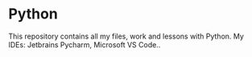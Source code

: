 # Python

This repository contains all my files, work and lessons with Python.
My IDEs: Jetbrains Pycharm, Microsoft VS Code..
